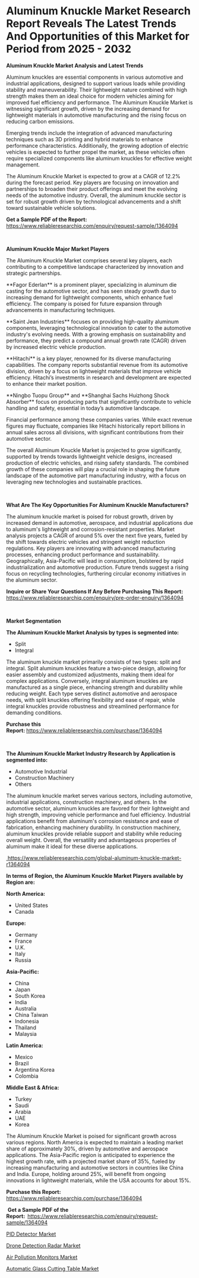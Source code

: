 <p><h1>Aluminum Knuckle Market Research Report Reveals The Latest Trends And Opportunities of this Market for Period from 2025 - 2032</h1></p><p><strong>Aluminum Knuckle Market Analysis and Latest Trends</strong></p>
<p><p>Aluminum knuckles are essential components in various automotive and industrial applications, designed to support various loads while providing stability and maneuverability. Their lightweight nature combined with high strength makes them an ideal choice for modern vehicles aiming for improved fuel efficiency and performance. The Aluminum Knuckle Market is witnessing significant growth, driven by the increasing demand for lightweight materials in automotive manufacturing and the rising focus on reducing carbon emissions. </p><p>Emerging trends include the integration of advanced manufacturing techniques such as 3D printing and hybrid materials to enhance performance characteristics. Additionally, the growing adoption of electric vehicles is expected to further propel the market, as these vehicles often require specialized components like aluminum knuckles for effective weight management. </p><p>The Aluminum Knuckle Market is expected to grow at a CAGR of 12.2% during the forecast period. Key players are focusing on innovation and partnerships to broaden their product offerings and meet the evolving needs of the automotive industry. Overall, the aluminum knuckle sector is set for robust growth driven by technological advancements and a shift toward sustainable vehicle solutions.</p></p>
<p><strong>Get a Sample PDF of the Report:&nbsp;</strong> <a href="https://www.reliableresearchiq.com/enquiry/request-sample/1364094?utm_campaign=973&utm_medium=2&utm_source=Github&utm_content=ia&utm_term=19022025&utm_id=aluminum-knuckle">https://www.reliableresearchiq.com/enquiry/request-sample/1364094</a></p>
<p>&nbsp;</p>
<p><strong>Aluminum Knuckle Major Market Players</strong></p>
<p><p>The Aluminum Knuckle Market comprises several key players, each contributing to a competitive landscape characterized by innovation and strategic partnerships. </p><p>**Fagor Ederlan** is a prominent player, specializing in aluminum die casting for the automotive sector, and has seen steady growth due to increasing demand for lightweight components, which enhance fuel efficiency. The company is poised for future expansion through advancements in manufacturing techniques.</p><p>**Saint Jean Industries** focuses on providing high-quality aluminum components, leveraging technological innovation to cater to the automotive industry's evolving needs. With a growing emphasis on sustainability and performance, they predict a compound annual growth rate (CAGR) driven by increased electric vehicle production.</p><p>**Hitachi** is a key player, renowned for its diverse manufacturing capabilities. The company reports substantial revenue from its automotive division, driven by a focus on lightweight materials that improve vehicle efficiency. Hitachi’s investments in research and development are expected to enhance their market position.</p><p>**Ningbo Tuopu Group** and **Shanghai Sachs Huizhong Shock Absorber** focus on producing parts that significantly contribute to vehicle handling and safety, essential in today’s automotive landscape.</p><p>Financial performance among these companies varies. While exact revenue figures may fluctuate, companies like Hitachi historically report billions in annual sales across all divisions, with significant contributions from their automotive sector.</p><p>The overall Aluminum Knuckle Market is projected to grow significantly, supported by trends towards lightweight vehicle designs, increased production of electric vehicles, and rising safety standards. The combined growth of these companies will play a crucial role in shaping the future landscape of the automotive part manufacturing industry, with a focus on leveraging new technologies and sustainable practices.</p></p>
<p>&nbsp;</p>
<p><strong>What Are The Key Opportunities For Aluminum Knuckle Manufacturers?</strong></p>
<p><p>The aluminum knuckle market is poised for robust growth, driven by increased demand in automotive, aerospace, and industrial applications due to aluminum's lightweight and corrosion-resistant properties. Market analysis projects a CAGR of around 5% over the next five years, fueled by the shift towards electric vehicles and stringent weight reduction regulations. Key players are innovating with advanced manufacturing processes, enhancing product performance and sustainability. Geographically, Asia-Pacific will lead in consumption, bolstered by rapid industrialization and automotive production. Future trends suggest a rising focus on recycling technologies, furthering circular economy initiatives in the aluminum sector.</p></p>
<p><strong>Inquire or Share Your Questions If Any Before Purchasing This Report:</strong> <a href="https://www.reliableresearchiq.com/enquiry/pre-order-enquiry/1364094?utm_campaign=973&utm_medium=2&utm_source=Github&utm_content=ia&utm_term=19022025&utm_id=aluminum-knuckle">https://www.reliableresearchiq.com/enquiry/pre-order-enquiry/1364094</a></p>
<p>&nbsp;</p>
<p><strong>Market Segmentation</strong></p>
<p><strong>The Aluminum Knuckle Market Analysis by types is segmented into:</strong></p>
<p><ul><li>Split</li><li>Integral</li></ul></p>
<p><p>The aluminum knuckle market primarily consists of two types: split and integral. Split aluminum knuckles feature a two-piece design, allowing for easier assembly and customized adjustments, making them ideal for complex applications. Conversely, integral aluminum knuckles are manufactured as a single piece, enhancing strength and durability while reducing weight. Each type serves distinct automotive and aerospace needs, with split knuckles offering flexibility and ease of repair, while integral knuckles provide robustness and streamlined performance for demanding conditions.</p></p>
<p><strong>Purchase this Report:&nbsp;</strong><a href="https://www.reliableresearchiq.com/purchase/1364094?utm_campaign=973&utm_medium=2&utm_source=Github&utm_content=ia&utm_term=19022025&utm_id=aluminum-knuckle">https://www.reliableresearchiq.com/purchase/1364094</a></p>
<p>&nbsp;</p>
<p><strong>The Aluminum Knuckle Market Industry Research by Application is segmented into:</strong></p>
<p><ul><li>Automotive Industrial</li><li>Construction Machinery</li><li>Others</li></ul></p>
<p><p>The aluminum knuckle market serves various sectors, including automotive, industrial applications, construction machinery, and others. In the automotive sector, aluminum knuckles are favored for their lightweight and high strength, improving vehicle performance and fuel efficiency. Industrial applications benefit from aluminum's corrosion resistance and ease of fabrication, enhancing machinery durability. In construction machinery, aluminum knuckles provide reliable support and stability while reducing overall weight. Overall, the versatility and advantageous properties of aluminum make it ideal for these diverse applications.</p></p>
<p><a href="https://www.reliableresearchiq.com/global-aluminum-knuckle-market-r1364094?utm_campaign=973&utm_medium=2&utm_source=Github&utm_content=ia&utm_term=19022025&utm_id=aluminum-knuckle">&nbsp;https://www.reliableresearchiq.com/global-aluminum-knuckle-market-r1364094</a></p>
<p><strong>In terms of Region, the Aluminum Knuckle Market Players available by Region are:</strong></p>
<p>
    <p> <strong> North America: </strong>
        <ul>
            <li>United States</li>
            <li>Canada</li>
        </ul>
        </p> 
    <p> <strong> Europe: </strong>
        <ul>
            <li>Germany</li>
            <li>France</li>
            <li>U.K.</li>
            <li>Italy</li>
            <li>Russia</li>
        </ul>
        </p> 
    <p> <strong> Asia-Pacific: </strong>
        <ul>
            <li>China</li>
            <li>Japan</li>
            <li>South Korea</li>
            <li>India</li>
            <li>Australia</li>
            <li>China Taiwan</li>
            <li>Indonesia</li>
            <li>Thailand</li>
            <li>Malaysia</li>
        </ul>
        </p> 
    <p> <strong> Latin America: </strong>
        <ul>
            <li>Mexico</li>
            <li>Brazil</li>
            <li>Argentina Korea</li>
            <li>Colombia</li>
        </ul>
        </p> 
    <p> <strong> Middle East & Africa: </strong>
        <ul>
            <li>Turkey</li>
            <li>Saudi</li>
            <li>Arabia</li>
            <li>UAE</li>
            <li>Korea</li>
        </ul>
    </p>
    </p>
<p><p>The Aluminum Knuckle Market is poised for significant growth across various regions. North America is expected to maintain a leading market share of approximately 30%, driven by automotive and aerospace applications. The Asia-Pacific region is anticipated to experience the highest growth rate, with a projected market share of 35%, fueled by increasing manufacturing and automotive sectors in countries like China and India. Europe, holding around 25%, will benefit from ongoing innovations in lightweight materials, while the USA accounts for about 15%.</p></p>
<p><strong>Purchase this Report: </strong><a href="https://www.reliableresearchiq.com/purchase/1364094?utm_campaign=973&utm_medium=2&utm_source=Github&utm_content=ia&utm_term=19022025&utm_id=aluminum-knuckle">https://www.reliableresearchiq.com/purchase/1364094</a></p>
<p>&nbsp;<strong>Get a Sample PDF of the Report:&nbsp;&nbsp;</strong><a href="https://www.reliableresearchiq.com/enquiry/request-sample/1364094?utm_campaign=973&utm_medium=2&utm_source=Github&utm_content=ia&utm_term=19022025&utm_id=aluminum-knuckle">https://www.reliableresearchiq.com/enquiry/request-sample/1364094</a></p>
<p><strong></strong></p>
<p><p><a href="https://github.com/mwadadorjan01/Market-Research-Report-List-1/blob/main/pid-detector-market.md?utm_campaign=973&utm_medium=2&utm_source=Github&utm_content=ia&utm_term=19022025&utm_id=aluminum-knuckle">PID Detector Market</a></p><p><a href="https://github.com/quachcoddej8/Market-Research-Report-List-1/blob/main/drone-detection-radar-market.md?utm_campaign=973&utm_medium=2&utm_source=Github&utm_content=ia&utm_term=19022025&utm_id=aluminum-knuckle">Drone Detection Radar Market</a></p><p><a href="https://github.com/cumbomoine4x/Market-Research-Report-List-1/blob/main/air-pollution-monitors-market.md?utm_campaign=973&utm_medium=2&utm_source=Github&utm_content=ia&utm_term=19022025&utm_id=aluminum-knuckle">Air Pollution Monitors Market</a></p><p><a href="https://github.com/sajadostin6g/Market-Research-Report-List-1/blob/main/automatic-glass-cutting-table-market.md?utm_campaign=973&utm_medium=2&utm_source=Github&utm_content=ia&utm_term=19022025&utm_id=aluminum-knuckle">Automatic Glass Cutting Table Market</a></p></p>